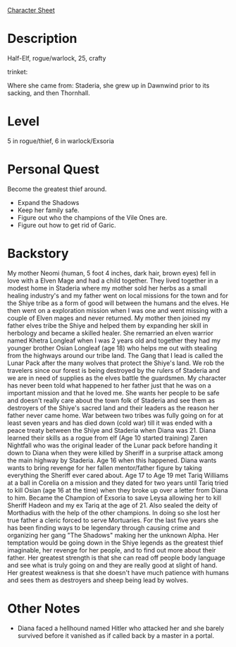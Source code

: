 [Character Sheet](https://www.dndbeyond.com/characters/109519292)

# Description
Half-Elf, rogue/warlock, 25, crafty

trinket:

Where she came from:
Staderia, she grew up in Dawnwind prior to its sacking, and then Thornhall.

# Level
5 in rogue/thief, 6 in warlock/Exsoria

# Personal Quest
Become the greatest thief around.
- Expand the Shadows
- Keep her family safe.
- Figure out who the champions of the Vile Ones are.
- Figure out how to get rid of Garic.

# Backstory
My mother Neomi (human, 5 foot 4 inches, dark hair, brown eyes) fell in love with a Elven Mage and had a child together. They lived together in a modest home in Staderia where my mother sold her herbs as a small healing industry's and my father went on local missions for the town and for the Shiye tribe as a form of good will between the humans and the elves. He then went on a exploration mission when I was one and went missing with a couple of Elven mages and never returned. My mother then joined my father elves tribe the Shiye and helped them by expanding her skill in herbology and became a skilled healer. She remarried an elven warrior named Khetra Longleaf when I was 2 years old and together they had my younger brother Osian Longleaf (age 18) who helps me out with stealing from the highways around our tribe land. The Gang that I lead is called the Lunar Pack after the many wolves that protect the Shiye's land. We rob the travelers since our forest is being destroyed by the rulers of Staderia and we are in need of supplies as the elves battle the guardsmen. My character has never been told what happened to her father just that he was on a important mission and that he loved me. She wants her people to be safe and doesn't really care about the town folk of Staderia and see them as destroyers of the Shiye's sacred land and their leaders as the reason her father never came home. War between two tribes was fully going on for at least seven years and has died down (cold war) till it was ended with a peace treaty between the Shiye and Staderia when Diana was 21. Diana learned their skills as a rogue from elf (Age 10 started training) Zaren Nightfall who was the original leader of the Lunar pack before handing it down to Diana when they were killed by Sheriff in a surprise attack among the main highway by Staderia. Age 16 when this happened. Diana wants wants to bring revenge for her fallen mentor/father figure by taking everything the Sheriff ever cared about. Age 17 to Age 19 met Tariq Williams at a ball in Corelia on a mission and they dated for two years until Tariq tried to kill Osian (age 16 at the time) when they broke up over a letter from Diana to him. Became the Champion of Exsoria to save Leysa allowing her to kill Sheriff Hadeon and my ex Tariq at the age of 21. Also sealed the deity of Morthadius with the help of the other champions. In doing so she lost her true father a cleric forced to serve Mortuaries. For the last five years she has been finding ways to be legendary through causing crime and organizing her gang "The Shadows" making her the unknown Alpha. Her temptation would be going down in the Shiye legends as the greatest thief imaginable, her revenge for her people, and to find out more about their father. Her greatest strength is that she can read off people body language and see what is truly going on and they are really good at slight of hand. Her greatest weakness is that she doesn't have much patience with humans and sees them as destroyers and sheep being lead by wolves.

# Other Notes

- Diana faced a hellhound named Hitler who attacked her and she barely survived before it vanished as if called back by a master in a portal.
